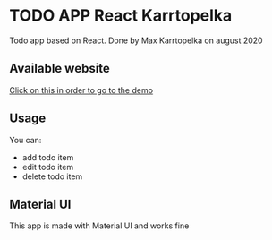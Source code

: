 # TODO APP React Karrtopelka

Todo app based on React. Done by Max Karrtopelka on august 2020

## Available website

[Click on this in order to go to the demo](https://cp-todo-app.web.app/)

## Usage

You can:

-   add todo item
-   edit todo item
-   delete todo item

## Material UI

This app is made with Material UI and works fine
